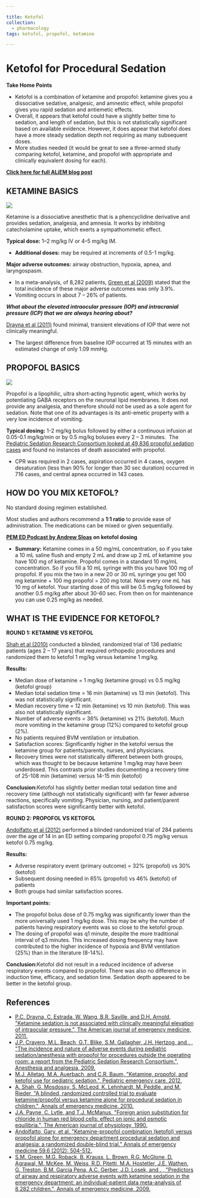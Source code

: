 ```yaml
---

title: Ketofol
collection:
  - pharmacology
tags: ketofol, propofol, ketamine

---
```


# Ketofol for Procedural Sedation

**Take Home Points**

-   <span class="drug">Ketofol</span> is a combination of <span class="drug">ketamine</span> and <span class="drug">propofol</span>: <span class="drug">ketamine</span> gives you a dissociative sedative, analgesic, and amnestic effect, while <span class="drug">propofol</span> gives you rapid sedation and antiemetic effects. 
-   Overall, it appears that <span class="drug">ketofol</span> could have a slightly better time to sedation, and length of sedation, but this is not statistically significant based on available evidence. However, it does appear that <span class="drug">ketofol</span> does have a more steady sedation depth not requiring as many subsequent doses.  
-   More studies needed (it would be great to see a three-armed study comparing <span class="drug">ketofol</span>, <span class="drug">ketamine</span>, and <span class="drug">propofol</span> with appropriate and clinically equivalent dosing for each). 

**[Click here for full ALiEM blog post](http://academiclifeinem.com/ketofol-is-this-the-game-changer-of-procedural-sedation-analgesia/)**

## KETAMINE BASICS

![](https://d2p53dh3qxfm0x.cloudfront.net/uploads/img/1jy/2/5/b646845a-82b5-58eb-b4a2-8ac3f55271f7/640.png)

<span class="drug">Ketamine</span> is a dissociative anesthetic that is a phencyclidine derivative and provides sedation, analgesia, and amnesia. It works by inhibiting catecholamine uptake, which exerts a sympathomimetic effect.

**Typical dose:** 1–2 mg/kg IV or 4–5 mg/kg IM.
-   **Additional doses:** may be required at increments of 0.5-1 mg/kg. 

**Major adverse outcomes:** airway obstruction, hypoxia, apnea, and laryngospasm. 
-   In a meta-analysis, of 8,282 patients, [Green et al (2009)](http://www.ncbi.nlm.nih.gov/pubmed/19201064) stated that the total incidence of these major adverse outcomes was only 3.9%. 
-   Vomiting occurs in about 7 – 26% of patients.

***What about the elevated intraocular pressure (IOP) and intracranial pressure (ICP) that we are always hearing about?***

[Drayna et al (2011)](http://www.ncbi.nlm.nih.gov/pubmed/22169582) found minimal, transient elevations of IOP that were not clinically meaningful. 
-   The largest difference from baseline IOP occurred at 15 minutes with an estimated change of only 1.09 mmHg.

## PROPOFOL BASICS

![](https://d2p53dh3qxfm0x.cloudfront.net/uploads/img/1jy/2/5/23be4f75-bdb1-5c43-91db-0339460f32d4/640.png)

<span class="drug">Propofol</span> is a lipophilic, ultra short-acting hypnotic agent, which works by potentiating GABA receptors on the neuronal lipid membranes. It does not provide any analgesia, and therefore should not be used as a sole agent for sedation. Note that one of its advantages is its anti-emetic property with a very low incidence of vomiting.

**Typical dosing:** 1-2 mg/kg bolus followed by either a continuous infusion at 0.05-0.1 mg/kg/min or by 0.5 mg/kg boluses every 2 – 3 minutes. 
The [Pediatric Sedation Research Consortium looked at 49,836 propofol sedation cases](http://www.ncbi.nlm.nih.gov/pubmed/19201064) and found no instances of death associated with propofol. 
-   CPR was required in 2 cases, aspiration occurred in 4 cases, oxygen desaturation (less than 90% for longer than 30 sec duration) occurred in 716 cases, and central apnea occurred in 143 cases. 

## HOW DO YOU MIX KETOFOL?

No standard dosing regimen established.

Most studies and authors recommend a **1:1 ratio** to provide ease of administration. The medications can be mixed or given sequentially. 

**[PEM ED Podcast by Andrew Sloas](http://www.pemed.org/blog/2012/6/1/sedation-and-ketofol.html) on ketofol dosing**

-   **Summary:** <span class="drug">Ketamine</span> comes in a 50 mg/mL concentration, so if you take a 10 mL saline flush and empty 2 mL and draw up 2 mL of <span class="drug">ketamine</span> you have 100 mg of <span class="drug">ketamine</span>. <span class="drug">Propofol</span> comes in a standard 10 mg/mL concentration. So if you fill a 10 mL syringe with this you have 100 mg of propofol. If you mix the two in a new 20 or 30 mL syringe you get 100 mg <span class="drug">ketamine</span> + 100 mg <span class="drug">propofol</span> = 200 mg total. Now every one mL has 10 mg of <span class="drug">ketofol</span>. Your starting dose of this will be 0.5 mg/kg followed by another 0.5 mg/kg after about 30-60 sec. From then on for maintenance you can use 0.25 mg/kg as needed.

## WHAT IS THE EVIDENCE FOR KETOFOL?

**ROUND 1: KETAMINE VS KETOFOL**

[Shah et al (2010)](http://www.ncbi.nlm.nih.gov/pubmed/20947210) conducted a blinded, randomized trial of 136 pediatric patients (ages 2 – 17 years) that required orthopedic procedures and randomized them to <span class="drug">ketofol</span> 1 mg/kg versus <span class="drug">ketamine</span> 1 mg/kg.

**Results:**

-   Median dose of <span class="drug">ketamine</span> = 1 mg/kg (ketamine group) vs 0.5 mg/kg (<span class="drug">ketofol</span> group) 
-   Median total sedation time = 16 min (<span class="drug">ketamine</span>) vs 13 min (<span class="drug">ketofol</span>). This was not statistically significant. 
-   Median recovery time = 12 min (<span class="drug">ketamine</span>) vs 10 min (<span class="drug">ketofol</span>). This was also not statistically significant. 
-   Number of adverse events = 36% (<span class="drug">ketamine</span>) vs 21% (<span class="drug">ketofol</span>). Much more vomiting in the <span class="drug">ketamine</span> group (12%) compared to <span class="drug">ketofol</span> group (2%). 
-   No patients required BVM ventilation or intubation. 
-   Satisfaction scores: Significantly higher in the <span class="drug">ketofol</span> versus the ketamine group for patients/parents, nurses, and physicians. 
-   Recovery times were not statistically different between both groups, which was thought to be because ketamine 1 mg/kg may have been underdosed. This contrasts prior studies documenting a recovery time of 25-108 min (ketamine) versus 14-15 min (<span class="drug">ketofol</span>)

**Conclusion:**<span class="drug">Ketofol</span> has slightly better median total sedation time and recovery time (although not statistically significant) with far fewer adverse reactions, specifically vomiting. Physician, nursing, and patient/parent satisfaction scores were significantly better with <span class="drug">ketofol</span>.

**ROUND 2: PROPOFOL VS KETOFOL**

[Andolfatto et al (2012)](http://www.ncbi.nlm.nih.gov/pubmed/22401952) performed a blinded randomized trial of 284 patients over the age of 14 in an ED setting comparing <span class="drug">propofol</span> 0.75 mg/kg versus <span class="drug">ketofol</span> 0.75 mg/kg.

**Results:**

-   Adverse respiratory event (primary outcome) = 32% (<span class="drug">propofol</span>) vs 30% (<span class="drug">ketofol</span>) 
-   Subsequent dosing needed in 65% (<span class="drug">propofol</span>) vs 46% (<span class="drug">ketofol</span>) of patients 
-   Both groups had similar satisfaction scores. 

**Important points:**

-   The <span class="drug">propofol</span> bolus dose of 0.75 mg/kg was significantly lower than the more universally used 1 mg/kg dose. This may be why the number of patients having respiratory events was so close to the <span class="drug">ketofol</span> group. 
-   The dosing of <span class="drug">propofol</span> was q1 minute, despite the more traditional interval of q3 minutes. This increased dosing frequency may have contributed to the higher incidence of hypoxia and BVM ventilation (25%) than in the literature (8-14%). 

**Conclusion:**<span class="drug">Ketofol</span> did not result in a reduced incidence of adverse respiratory events compared to <span class="drug">propofol</span>. There was also no difference in induction time, efficacy, and sedation time. Sedation depth appeared to be better in the <span class="drug">ketofol</span> group.

## References

-   [P.C. Drayna, C. Estrada, W. Wang, B.R. Saville, and D.H. Arnold, "Ketamine sedation is not associated with clinically meaningful elevation of intraocular pressure.", The American journal of emergency medicine, 2011.](http://www.ncbi.nlm.nih.gov/pubmed/22169582)
-   [J.P. Cravero, M.L. Beach, G.T. Blike, S.M. Gallagher, J.H. Hertzog, and . , "The incidence and nature of adverse events during pediatric sedation/anesthesia with propofol for procedures outside the operating room: a report from the Pediatric Sedation Research Consortium.", Anesthesia and analgesia, 2009.](http://www.ncbi.nlm.nih.gov/pubmed/19224786)
-   [M.J. Alletag, M.A. Auerbach, and C.R. Baum, "Ketamine, propofol, and ketofol use for pediatric sedation.", Pediatric emergency care, 2012.](http://www.ncbi.nlm.nih.gov/pubmed/23222112)
-   [A. Shah, G. Mosdossy, S. McLeod, K. Lehnhardt, M. Peddle, and M. Rieder, "A blinded, randomized controlled trial to evaluate ketamine/propofol versus ketamine alone for procedural sedation in children.", Annals of emergency medicine, 2010.](http://www.ncbi.nlm.nih.gov/pubmed/20947210)
-   [J.A. Payne, C. Lytle, and T.J. McManus, "Foreign anion substitution for chloride in human red blood cells: effect on ionic and osmotic equilibria.", The American journal of physiology, 1990.](http://www.ncbi.nlm.nih.gov/pubmed/2240195)
-   [Andolfatto, Gary, et al. "Ketamine-propofol combination (ketofol) versus propofol alone for emergency department procedural sedation and analgesia: a randomized double-blind trial." Annals of emergency medicine 59.6 (2012): 504-512.](http://www.ncbi.nlm.nih.gov/pubmed/22401952)
-   [S.M. Green, M.G. Roback, B. Krauss, L. Brown, R.G. McGlone, D. Agrawal, M. McKee, M. Weiss, R.D. Pitetti, M.A. Hostetler, J.E. Wathen, G. Treston, B.M. Garcia Pena, A.C. Gerber, J.D. Losek, and . , "Predictors of airway and respiratory adverse events with ketamine sedation in the emergency department: an individual-patient data meta-analysis of 8,282 children.", Annals of emergency medicine, 2009.](http://www.ncbi.nlm.nih.gov/pubmed/19201064)
